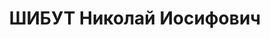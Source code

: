 ---
title: ШИБУТ Николай Иосифович
description: "Род. в 1908, Минская губ., белорус, из крестьян. Тракторист на курорте\
  \ «Озеро Тагарское» Минусинского р-на КК. \n  Арестован 02.10.1936. Обв.: антисоветская\
  \ агитация, участие в к.-р. организации. Приговор: ВК ВС СССР, 24.04.1937 – 8 лет\
  \ ИТЛ и 5 лет лишения политических прав с конфискацией имущества. \n  Реабилитирован\
  \ ВК ВС СССР 08.12.1958"
---